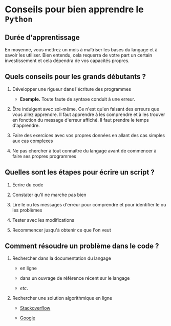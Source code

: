 # Conseils pour bien apprendre le `Python`

## Durée d'apprentissage

En moyenne, vous mettrez un mois à maîtriser les bases du langage et à savoir les utiliser. Bien entendu, cela requerra de votre part un certain investissement et cela dépendra de vos capacités propres. 

## Quels conseils pour les grands débutants ?

1. Développer une rigueur dans l'écriture des programmes

    - **Exemple.** Toute faute de syntaxe conduit à une erreur.

2. Être indulgent avec soi-même. Ce n'est qu'en faisant des erreurs que vous allez apprendre. Il faut apprendre à les comprendre et à les trouver en fonction du message d'erreur affiché. Il faut prendre le temps d'apprendre.

3. Faire des exercices avec vos propres données en allant des cas simples aux cas complexes

4. Ne pas chercher à tout connaître du langage avant de commencer à faire ses propres programmes

## Quelles sont les étapes pour écrire un script ?

1. Écrire du code

2. Constater qu'il ne marche pas bien

3. Lire le ou les messages d'erreur pour comprendre et pour identifier le ou les problèmes

4. Tester avec les modifications

5. Recommencer jusqu'à obtenir ce que l'on veut

## Comment résoudre un problème dans le code ?

1. Rechercher dans la documentation du langage
  
    - en ligne
    
    - dans un ouvrage de référence récent sur le langage
    
    - *etc*.

2. Rechercher une solution algorithmique en ligne

    - [Stackoverflow](https://stackoverflow.com)

    - [Google](www.google.com/)
